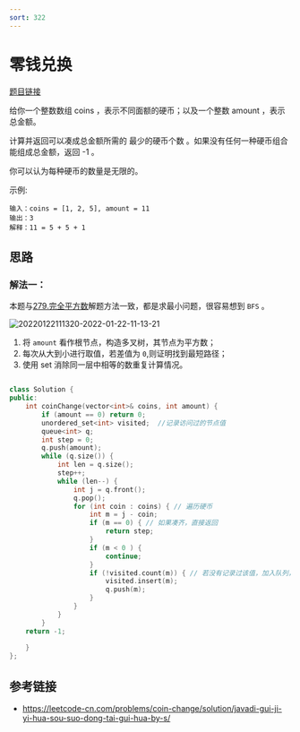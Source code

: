 ```yaml
---
sort: 322
---
```

# 零钱兑换

[题目链接](https://leetcode-cn.com/problems/coin-change/)

给你一个整数数组 coins ，表示不同面额的硬币；以及一个整数 amount ，表示总金额。

计算并返回可以凑成总金额所需的 最少的硬币个数 。如果没有任何一种硬币组合能组成总金额，返回 -1 。

你可以认为每种硬币的数量是无限的。



示例:

```
输入：coins = [1, 2, 5], amount = 11
输出：3 
解释：11 = 5 + 5 + 1
```


## 思路

### 解法一：

本题与[279.完全平方数](https://leetcode-cn.com/problems/perfect-squares/)解题方法一致，都是求最小问题，很容易想到 `BFS` 。

![20220122111320-2022-01-22-11-13-21](https://cdn.jsdelivr.net/gh/ironartisan/picRepo/20220122111320-2022-01-22-11-13-21.png)


1. 将 `amount` 看作根节点，构造多叉树，其节点为平方数；
2. 每次从大到小进行取值，若差值为 `0`,则证明找到最短路径；
3. 使用 set 消除同一层中相等的数重复计算情况。


```c++

class Solution {
public:
    int coinChange(vector<int>& coins, int amount) {
        if (amount == 0) return 0;
        unordered_set<int> visited;  //记录访问过的节点值
        queue<int> q;
        int step = 0;
        q.push(amount);
        while (q.size()) {
            int len = q.size();
            step++;
            while (len--) {
                int j = q.front();
                q.pop();
                for (int coin : coins) { // 遍历硬币
                    int m = j - coin;
                    if (m == 0) { // 如果凑齐，直接返回
                        return step;
                    }
                    if (m < 0 ) {
                        continue;
                    }
                    if (!visited.count(m)) { // 若没有记录过该值，加入队列，消除同一层中相同的数
                        visited.insert(m);
                        q.push(m);
                    }
                }
            }
        }
    return -1;
        
    }
};
```

## 参考链接

* <https://leetcode-cn.com/problems/coin-change/solution/javadi-gui-ji-yi-hua-sou-suo-dong-tai-gui-hua-by-s/>